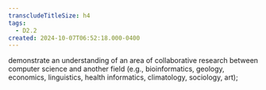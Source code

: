 ```yaml
---
transcludeTitleSize: h4
tags:
  - D2.2
created: 2024-10-07T06:52:18.000-0400
---
```

demonstrate an understanding of an area of collaborative research between computer science and another field (e.g., bioinformatics, geology, economics, linguistics, health informatics, climatology, sociology, art);